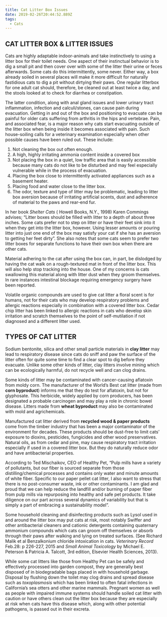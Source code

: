 ```yaml
---
title: Cat Litter Box Issues
date: 2019-02-26T20:44:52.889Z
tags:
  - Cats
---
```

## CAT LITTER BOX & LITTER ISSUES

Cats are highly adaptable indoor-animals and take instinctively to using a litter box for their toilet needs. One aspect of their instinctual behavior is to dig a small pit and then cover over with some of the litter their urine or feces afterwards. Some cats do this intermittently, some never. Either way, a box already soiled in several places will make it more difficult for naturally fastidious cats to dig a pit without dirtying their paws. One regular litterbox for one adult cat should, therefore, be cleaned out at least twice a day, and the stools looked at to check for diarrhea or constipation.

The latter condition, along with anal gland issues and lower urinary tract inflammation, infection and calculi/stones, can cause pain during evacuation. Getting in and out of the box and positioning to evacuate can be painful for older cats suffering from arthritis in the hips and vertebrae. Pain, and associated fear, is a major reason why cats start evacuating outside of the litter box when being inside it becomes associated with pain. Such house-soiling calls for a veterinary examination especially when other possible causes have been ruled out. These include:

1. Not cleaning the box out often enough.
2. A high, highly irritating ammonia content inside a covered box
3. Not placing the box in a quiet, low traffic area that is easily accessible because many cats do not like to be disturbed and may feel especially vulnerable while in the process of evacuation.
4. Placing the box close to intermittently activated appliances such as a basement heater.
5. Placing food and water close to the litter box.
6. The odor, texture and type of litter may be problematic, leading to litter box aversion because of irritating artificial scents, dust and adherence of material to the paws and rear-end fur.

In her book _Shelter Cats_ ( Howell Books, N.Y., 1998) Karen Commings advises; “Litter boxes should be filled with litter to a depth of about three inches. Some cats prefer not to step on litter or have their feet sink into it when they get into the litter box, however. Using lesser amounts or pouring litter into just one end of the box may satisfy your cat if she has an aversion to getting her feet dirty”. She also notes that some cats seem to prefer two litter boxes for separate functions to have their own box when there are other cats.

Material adhering to the cat after using the box can, in part, be dislodged by having the cat walk on a rough-textured mat in front of the litter box. This will also help stop tracking into the house. One of my concerns is cats swallowing this material along with litter dust when they groom themselves. In rare instances intestinal blockage requiring emergency surgery have been reported.

Volatile organic compounds are used to give cat litter a floral scent is for humans, not for their cats who may develop respiratory problems and allergic reactions especially in combination with a covered litter box. Cedar chip litter has been linked to allergic reactions in cats who develop skin irritation and scratch themselves to the point of self-mutilation if not diagnosed and a different litter used.

## TYPES OF CAT LITTER

Sodium bentonite, silica and other small particle materials in **clay litter** may lead to respiratory disease since cats do sniff and paw the surface of the litter often for quite some time to find a clear spot to dig before they evacuate. Unlike some other kinds of litter, clay litters involve mining which can be ecologically harmful, do not recycle well and can clog drains.

Some kinds of litter may be contaminated with cancer-causing aflatoxin from moldy corn. The manufacturer of the World’s Best cat litter (made from **corn byproduct**) informs me that they do test for aflatoxin, but not for glyphosate. This herbicide, widely applied by corn producers, has been designated a probable carcinogen and may play a role in chronic bowel disease. Litters made from **wheat byproduct** may also be contaminated with mold and agrichemicals.

Manufactured cat litter derived from **recycled wood & paper products** come from the timber industry that has been a major contaminator of the environment for decades.  These products should be dust-free to limit cats’ exposure to dioxins, pesticides, fungicides and other wood preservatives. Natural oils, as from cedar and pine, may cause respiratory tract irritation especially if used in a covered litter box. But they do naturally reduce odor and have antibacterial properties.

According to Ted Mischaikov, CEO of Healthy Pet, “Pulp mills have a variety of pollutants, but our fiber is sourced separate from those distilling/chemical processes and contains only water and minute amounts of white fiber. Specific to our paper pellet cat litter, I also want to stress that there is no post-consumer waste, ink or other contaminants. I am glad and proud that we can help reduce the landfill and/or burning of paper fiber from pulp mills via repurposing into healthy and safe pet products. It take diligence on our part across several dynamics of variability but that is simply a part of embracing a sustainability model”.

 Some household cleaning and disinfecting products such as Lysol used in and around the litter box may put cats at risk, most notably Swiffer and other antibacterial cleaners and cationic detergents containing quaternary ammonium compounds which cats can groom off themselves or absorb through their paws after walking and lying on treated surfaces. (See Richard Malik et al Benzalkonium chloride intoxication in cats. _Veterinary Record_ Feb.28: p 226-227, 2015 and _Small Animal Toxicology_ by Michael E. Peterson & Patricia A. Talcott, 3rd edition, Elsevier Health Sciences, 2013).

While some cat litters like those from Healthy Pet can be safely and effectively processed into garden compost, they are generally best disposed of in biodegradable bags placed in with household garbage. Disposal by flushing down the toilet may clog drains and spread disease such as _toxoplasmosis_ which has been linked to often fatal infections in California’s sea otters and other marine mammals. Pregnant women as well as people with impaired immune systems should handle soiled cat litter with caution or have others clean out the litter box because they are especially at risk when cats have this disease which, along with other potential pathogens, is passed out in their excreta.
